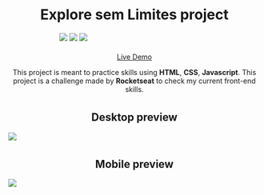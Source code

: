 <h1 style="text-align: center">Explore sem Limites project</h1>

<div style="width: 300px;margin: 20px auto;">
  <img src="https://img.shields.io/badge/html5-%23E34F26.svg?style=for-the-badge&logo=html5&logoColor=white">
  <img src="https://img.shields.io/badge/css3-%231572B6.svg?style=for-the-badge&logo=css3&logoColor=white">
  <img src="https://img.shields.io/badge/javascript-%23323330.svg?style=for-the-badge&logo=javascript&logoColor=%23F7DF1E">
</div>

<p style="text-align: center">
<a href="https://softwrdev.github.io/explore-sem-limites-project" target="_blank">Live Demo</a>
</p>

<p style="text-align: center">
This project is meant to practice skills using <strong>HTML</strong>, <strong>CSS</strong>, <strong>Javascript</strong>. This project is a challenge made by <strong>Rocketseat</strong> to check my current front-end skills.
</p>

<h2 style="text-align: center; margin-top: 35px">Desktop preview</h2>
<image src=".github/desktop_preview.png" style="display: block; margin: 0 auto; max-width: 1000px">

<h2 style="text-align: center; margin-top: 35px">Mobile preview</h2>
<image src=".github/mobile_preview.png" style="display: block; margin: 0 auto; max-width: 1000px">
